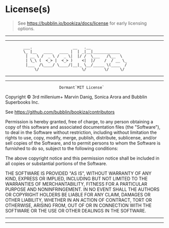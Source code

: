 # License(s)

> See https://bubblin.io/bookiza/docs/license for early licensing options.

-----------------------------------------------------------------------------
-----------------------------------------------------------------------------
            ___.                  __   .__
            \_ |__   ____   ____ |  | _|__|____________
             | __ \ /  _ \ /  _ \|  |/ /  \___   /\__  \
             | \_\ (  <_> |  <_> )    <|  |/    /  / __ \_
             |___  /\____/ \____/|__|_ \__/_____ \(____  /
                 \/                   \/        \/     \/

-----------------------------------------------------------------------------
-----------------------------------------------------------------------------

                            Dormant`MIT License`

Copyright © 3rd millenium+ Marvin Danig, Sonica Arora and Bubblin Superbooks Inc.

See https://github.com/bubblin/bookiza/contributors

Permission is hereby granted, free of charge, to any person obtaining a copy
of this software and associated documentation files (the "Software"), to deal
in the Software without restriction, including without limitation the rights
to use, copy, modify, merge, publish, distribute, sublicense, and/or sell
copies of the Software, and to permit persons to whom the Software is
furnished to do so, subject to the following conditions:

The above copyright notice and this permission notice shall be included in
all copies or substantial portions of the Software.

THE SOFTWARE IS PROVIDED "AS IS", WITHOUT WARRANTY OF ANY KIND, EXPRESS OR
IMPLIED, INCLUDING BUT NOT LIMITED TO THE WARRANTIES OF MERCHANTABILITY,
FITNESS FOR A PARTICULAR PURPOSE AND NONINFRINGEMENT. IN NO EVENT SHALL THE
AUTHORS OR COPYRIGHT HOLDERS BE LIABLE FOR ANY CLAIM, DAMAGES OR OTHER
LIABILITY, WHETHER IN AN ACTION OF CONTRACT, TORT OR OTHERWISE, ARISING FROM,
OUT OF OR IN CONNECTION WITH THE SOFTWARE OR THE USE OR OTHER DEALINGS IN THE 
SOFTWARE.

-----------------------------------------------------------------------------
-----------------------------------------------------------------------------